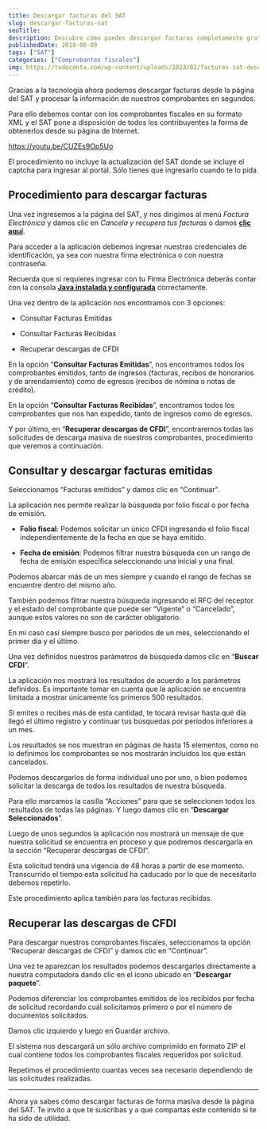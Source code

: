 ```yaml
---
title: Descargar facturas del SAT
slug: descargar-facturas-sat
seoTitle: 
description: Descubre cómo puedes descargar facturas completamente gratis, directamente desde la página del SAT en cuestión de segundos.
publishedDate: 2018-08-09
tags: ["SAT"]
categories: ["Comprobantes fiscales"]
img: https://todoconta.com/wp-content/uploads/2023/02/facturas-sat-descargar-xml-computadora.jpeg
---
```



Gracias a la tecnología ahora podemos descargar facturas desde la página del SAT y procesar la información de nuestros comprobantes en segundos.




Para ello debemos contar con los comprobantes fiscales en su formato XML y el SAT pone a disposición de todos los contribuyentes la forma de obtenerlos desde su página de Internet.





https://youtu.be/CUZEs9Op5Uo



El procedimiento no incluye la actualización del SAT donde se incluye el captcha para ingresar al portal. Sólo tienes que ingresarlo cuando te lo pida.




Procedimiento para descargar facturas
-------------------------------------




Una vez ingresemos a la página del SAT, y nos dirigimos al menú *Factura Electrónica* y damos clic en *Cancela y recupera tus facturas* o damos [**clic aquí**](https://portalcfdi.facturaelectronica.sat.gob.mx/).




Para acceder a la aplicación debemos ingresar nuestras credenciales de identificación, ya sea con nuestra firma electrónica o con nuestra contraseña.




Recuerda que si requieres ingresar con tu Firma Electrónica deberás contar con la consola **[Java instalada y configurada](https://todoconta.com/configurar-java/)** correctamente.




Una vez dentro de la aplicación nos encontramos con 3 opciones:




* Consultar Facturas Emitidas

* Consultar Facturas Recibidas

* Recuperar descargas de CFDI




En la opción “**Consultar Facturas Emitidas**”, nos encontramos todos los comprobantes emitidos, tanto de ingresos (facturas, recibos de honorarios y de arrendamiento) como de egresos (recibos de nómina o notas de crédito).




En la opción “**Consultar Facturas Recibidas**”, encontramos todos los comprobantes que nos han expedido, tanto de ingresos como de egresos.




Y por último, en “**Recuperar descargas de CFDI**”, encontraremos todas las solicitudes de descarga masiva de nuestros comprobantes, procedimiento que veremos a continuación.




Consultar y descargar facturas emitidas
---------------------------------------




Seleccionamos “Facturas emitidos” y damos clic en “Continuar”.




La aplicación nos permite realizar la búsqueda por folio fiscal o por fecha de emisión.




* **Folio fiscal**: Podemos solicitar un único CFDI ingresando el folio fiscal independientemente de la fecha en que se haya emitido.

* **Fecha de emisión**: Podemos filtrar nuestra búsqueda con un rango de fecha de emisión específica seleccionando una inicial y una final.




Podemos abarcar más de un mes siempre y cuando el rango de fechas se encuentre dentro del mismo año.




También podemos filtrar nuestra búsqueda ingresando el RFC del receptor y el estado del comprobante que puede ser “Vigente” o “Cancelado”, aunque estos valores no son de carácter obligatorio.




En mi caso casi siempre busco por períodos de un mes, seleccionando el primer día y el último.




Una vez definidos nuestros parámetros de búsqueda damos clic en “**Buscar CFDI**”.




La aplicación nos mostrará los resultados de acuerdo a los parámetros definidos. Es importante tomar en cuenta que la aplicación se encuentra limitada a mostrar únicamente los primeros 500 resultados.




Si emites o recibes más de esta cantidad, te tocará revisar hasta qué día llegó el último registro y continuar tus búsquedas por períodos inferiores a un mes.




Los resultados se nos muestran en páginas de hasta 15 elementos, como no lo definimos los comprobantes se nos mostrarán incluidos los que están cancelados.




Podemos descargarlos de forma individual uno por uno, o bien podemos solicitar la descarga de todos los resultados de nuestra búsqueda.




Para ello marcamos la casilla “Acciones” para que se seleccionen todos los resultados de todas las páginas. Y luego damos clic en “**Descargar Seleccionados**”.




Luego de unos segundos la aplicación nos mostrará un mensaje de que nuestra solicitud se encuentra en proceso y que podremos descargarla en la sección “Recuperar descargas de CFDI”.




Esta solicitud tendrá una vigencia de 48 horas a partir de ese momento. Transcurrido el tiempo esta solicitud ha caducado por lo que de necesitarlo debemos repetirlo.




Este procedimiento aplica también para las facturas recibidas.




Recuperar las descargas de CFDI
-------------------------------




Para descargar nuestros comprobantes fiscales, seleccionamos la opción “Recuperar descargas de CFDI” y damos clic en “Continuar”.




Una vez te aparezcan los resultados podemos descargarlos directamente a nuestra computadora dando clic en el icono ubicado en “**Descargar paquete**”.




Podemos diferenciar los comprobantes emitidos de los recibidos por fecha de solicitud recordando cuál solicitamos primero o por el número de documentos solicitados.




Damos clic izquierdo y luego en Guardar archivo.




El sistema nos descargará un sólo archivo comprimido en formato ZIP el cual contiene todos los comprobantes fiscales requeridos por solicitud.




Repetimos el procedimiento cuantas veces sea necesario dependiendo de las solicitudes realizadas.






---




Ahora ya sabes cómo descargar facturas de forma masiva desde la página del SAT. Te invito a que te suscribas y a que compartas este contenido si te ha sido de utilidad.



